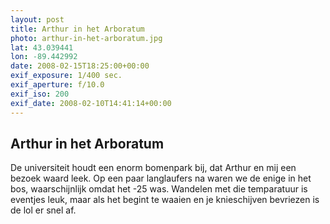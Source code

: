 ```yaml
---
layout: post
title: Arthur in het Arboratum
photo: arthur-in-het-arboratum.jpg
lat: 43.039441
lon: -89.442992
date: 2008-02-15T18:25:00+00:00
exif_exposure: 1/400 sec.
exif_aperture: f/10.0
exif_iso: 200
exif_date: 2008-02-10T14:41:14+00:00
---
```


## Arthur in het Arboratum

<p>De universiteit houdt een enorm bomenpark bij, dat Arthur en mij een bezoek waard leek. Op een paar langlaufers na waren we de enige in het bos, waarschijnlijk omdat het -25 was. Wandelen met die temparatuur is eventjes leuk, maar als het begint te waaien en je knieschijven bevriezen is de lol er snel af.</p>

